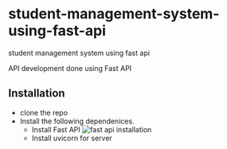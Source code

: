 # student-management-system-using-fast-api
student management system using fast api

API development done using Fast API

## Installation

* clone the repo
* Install the following dependenices.
  * Install Fast API
  ![fast api installation](https://github.com/Allwin12/student-management-system-using-fast-api/tree/master/img/Screenshot%202020-09-03%20at%2010.43.11%20PM.png)
  * Install uvicorn for server
